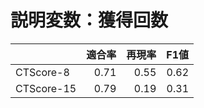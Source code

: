 # 説明変数：獲得回数
| | 適合率 | 再現率 | F1値 |
| :-- | --: | --: | --: |
| CTScore-8 | 0.71 | 0.55 | 0.62 |
| CTScore-15 | 0.79 | 0.19 | 0.31 |

